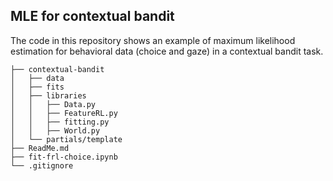
## MLE for contextual bandit 

The code in this repository shows an example of maximum likelihood estimation for behavioral data (choice and gaze) in a contextual bandit task. 

```
├── contextual-bandit
│   ├── data
│   ├── fits
│   ├── libraries
│   │   ├── Data.py
│   │   ├── FeatureRL.py
│   │   ├── fitting.py
│   │   ├── World.py
│   └── partials/template
├── ReadMe.md
├── fit-frl-choice.ipynb
└── .gitignore

```